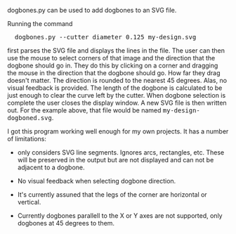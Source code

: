 dogbones.py can be used to add dogbones to an SVG file.

Running the command

<pre>
  dogbones.py --cutter_diameter 0.125 my-design.svg
</pre>

first parses the SVG file and displays the lines in the file.  The
user can then use the mouse to select corners of that image and the
direction that the dogbone should go in.  They do this by clicking on
a corner and dragging the mouse in the direction that the dogbone
should go.  How far they drag doesn't matter.  The direction is
rounded to the nearest 45 degrees.  Alas, no visual feedback is
provided.  The length of the dogbone is calculated to be just enough
to clear the curve left by the cutter.  When dogbone selection is
complete the user closes the display window.  A new SVG file is then
written out.  For the example above, that file would be named
<tt>my-design-dogboned.svg</tt>.


I got this program working well enough for my own projects.  It has a
number of limitations:

* only considers SVG line segments.  Ignores arcs, rectangles, etc.
  These will be preserved in the output but are not displayed and can
  not be adjacent to a dogbone.

* No visual feedback when selecting dogbone direction.

* It's currently assuned that the legs of the corner are horizontal or
  vertical.

* Currently dogbones parallell to the X or Y axes are not supported,
  only dogbones at 45 degrees to them.


